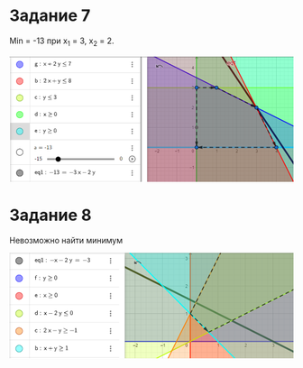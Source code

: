 # Задание 7

Min = -13 при x<sub>1</sub> = 3, x<sub>2</sub> = 2.

![7](report_screens/7.png)

# Задание 8

Невозможно найти минимум

![8](report_screens/8.png)
